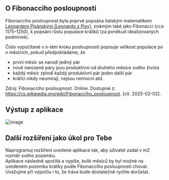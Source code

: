 ## O Fibonacciho posloupnosti
Fibonacciho posloupnost byla poprvé popsána italským matematikem <a href="https://cs.wikipedia.org/wiki/Leonardo_Fibonacci">Leonardem Pisánským (Leonardo z Pisy)</a>, známým také jako Fibonacci (cca 1175–1250), k popsání růstu populace králíků (za poněkud idealizovaných podmínek).  

Číslo vypočítané v n-tém kroku posloupnosti popisuje velikost populace po n měsících, pokud předpokládáme, že
- první měsíc se narodí jediný pár
- nově narozené páry jsou produktivní od druhého měsíce svého života
- každý měsíc zplodí každý produktivní pár jeden další pár
- králíci nikdy neumírají, nejsou nemocní atd.

Zdroj: Fibonacciho posloupnost. Online. Dostupné z: https://cs.wikipedia.org/wiki/Fibonacciho_posloupnost. [cit. 2025-02-02].

## Výstup z aplikace
![image](https://github.com/user-attachments/assets/f510b673-725b-4602-b813-9458f99d88f4)


## Další rozšíření jako úkol pro Tebe

Naprogramuj rozšíření uvedené aplikace tak, aby uživatel zadal v m2 rozměr svého pozemku.  
Aplikace následně spočítá a vypíše, kolik měsíců by byl možné na uvedeném pozemku králíky podle Fibonacciho posloupnosti chovat. 
Uvažujme při výpočtu i to, že tráva bude dostatečně rychle dorůstat.

